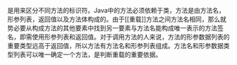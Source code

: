 是用来区分不同方法的标识符。Java中的方法必须依赖于类，方法是由方法名，形参列表，返回值以及方法体构成的。由于[[重载]]方法之间方法名相同，那么就势必要从构成方法的其他要素中找到另一要素与方法名能构成唯一表示的方法签名，即需使用形参列表和返回值。对于调用方法的人来说，方法的形参数据列表的重要类型远高于返回值，所以方法有方法名和形参列表组成。方法名和形参数据类型列表可以唯一确定一个方法，是判断重载的重要依据。
